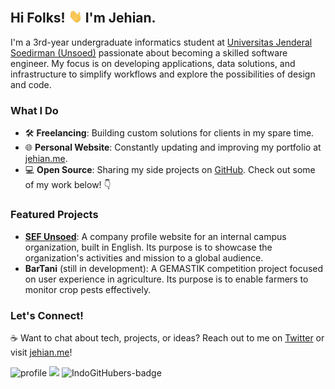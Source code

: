 ## Hi Folks! <img src="https://github.com/send0moka/send0moka/blob/8a9b4e961ff50da431e0dd49c27746fd02e81fcf/wave.gif?raw=true" width="22"> I'm Jehian.

I'm a 3rd-year undergraduate informatics student at [Universitas Jenderal Soedirman (Unsoed)](https://unsoed.ac.id) passionate about becoming a skilled software engineer. My focus is on developing applications, data solutions, and infrastructure to simplify workflows and explore the possibilities of design and code.

### What I Do
- 🛠️ **Freelancing**: Building custom solutions for clients in my spare time.
- 🌐 **Personal Website**: Constantly updating and improving my portfolio at [jehian.me](https://jehian.me).
- 💻 **Open Source**: Sharing my side projects on [GitHub](https://github.com/send0moka). Check out some of my work below! 👇

### Featured Projects
- [**SEF Unsoed**](https://sefunsoed.site): A company profile website for an internal campus organization, built in English. Its purpose is to showcase the organization's activities and mission to a global audience.
- **BarTani** (still in development): A GEMASTIK competition project focused on user experience in agriculture. Its purpose is to enable farmers to monitor crop pests effectively.

### Let's Connect!
☕ Want to chat about tech, projects, or ideas? Reach out to me on [Twitter](https://twitter.com/sendomoka) or visit [jehian.me](https://jehian.me)!

![profile](https://pixel-profile.vercel.app/api/github-stats?username=send0moka&screen_effect=true)
![](https://komarev.com/ghpvc/?username=send0moka)
![IndoGitHubers-badge](https://indogithubers-badge.vercel.app/badge?username=send0moka&style=social)
